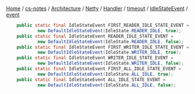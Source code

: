 [Home](https://mengxianbin.github.io) /
[cs-notes](https://mengxianbin.github.io/cs-notes/site) /
[Architecture](https://mengxianbin.github.io/cs-notes/site/Architecture) /
[Netty](https://mengxianbin.github.io/cs-notes/site/Architecture/Netty) /
[Handler](https://mengxianbin.github.io/cs-notes/site/Architecture/Netty/Handler) /
[timeout](https://mengxianbin.github.io/cs-notes/site/Architecture/Netty/Handler/timeout) /
[IdleStateEvent](https://mengxianbin.github.io/cs-notes/site/Architecture/Netty/Handler/timeout/IdleStateEvent) /
[event](https://mengxianbin.github.io/cs-notes/site/Architecture/Netty/Handler/timeout/IdleStateEvent/event)

```java
    public static final IdleStateEvent FIRST_READER_IDLE_STATE_EVENT =
            new DefaultIdleStateEvent(IdleState.READER_IDLE, true);
    public static final IdleStateEvent READER_IDLE_STATE_EVENT =
            new DefaultIdleStateEvent(IdleState.READER_IDLE, false);
    public static final IdleStateEvent FIRST_WRITER_IDLE_STATE_EVENT =
            new DefaultIdleStateEvent(IdleState.WRITER_IDLE, true);
    public static final IdleStateEvent WRITER_IDLE_STATE_EVENT =
            new DefaultIdleStateEvent(IdleState.WRITER_IDLE, false);
    public static final IdleStateEvent FIRST_ALL_IDLE_STATE_EVENT =
            new DefaultIdleStateEvent(IdleState.ALL_IDLE, true);
    public static final IdleStateEvent ALL_IDLE_STATE_EVENT =
            new DefaultIdleStateEvent(IdleState.ALL_IDLE, false);
```
